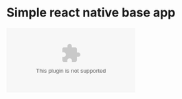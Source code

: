 # Simple react native base app

![Installation apk](https://github.com/arihan01/reactNativeApp/blob/master/app-release.apk)
